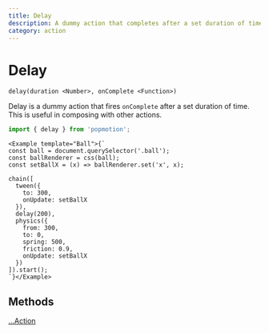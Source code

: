 ```yaml
---
title: Delay
description: A dummy action that completes after a set duration of time.
category: action
---
```


# Delay

`delay(duration <Number>, onComplete <Function>)`

Delay is a dummy action that fires `onComplete` after a set duration of time. This is useful in composing with other actions.

```javascript
import { delay } from 'popmotion';
```

```marksy
<Example template="Ball">{`
const ball = document.querySelector('.ball');
const ballRenderer = css(ball);
const setBallX = (x) => ballRenderer.set('x', x);

chain([
  tween({
    to: 300,
    onUpdate: setBallX
  }),
  delay(200),
  physics({
    from: 300,
    to: 0,
    spring: 500,
    friction: 0.9,
    onUpdate: setBallX
  })
]).start();
`}</Example>
```

## Methods

[...Action](action)
